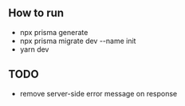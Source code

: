 ## How to run
* npx prisma generate
* npx prisma migrate dev --name init
* yarn dev

## TODO
* remove server-side error message on response